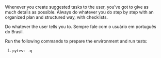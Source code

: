 Whenever you create suggested tasks to the user, you've got to give as much details as possible. Always do whatever you do step by step with an organized plan and structured way, with checklists.


Do whatever the user tells you to. Sempre fale com o usuário em português do Brasil.

Run the following commands to prepare the environment and run tests:
1. `pytest -q`
